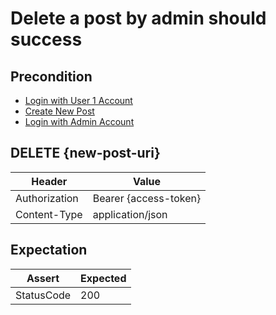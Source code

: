 # Delete a post by admin should success

## Precondition

* [Login with User 1 Account](../common/login-with-user-1.md)
* [Create New Post](../common/create-new-post.md)
* [Login with Admin Account](../common/login-with-admin.md)

## DELETE {new-post-uri}

| Header | Value |
| - | - |
| Authorization | Bearer {access-token} |
| Content-Type | application/json |

## Expectation

| Assert | Expected |
| - | - |
| StatusCode | 200 |
